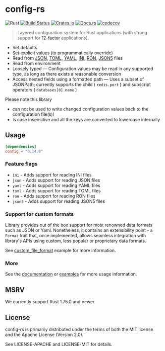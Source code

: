# config-rs

![Rust](https://img.shields.io/badge/rust-stable-brightgreen.svg)
[![Build Status](https://travis-ci.org/mehcode/config-rs.svg?branch=master)](https://travis-ci.org/mehcode/config-rs)
[![Crates.io](https://img.shields.io/crates/d/config.svg)](https://crates.io/crates/config)
[![Docs.rs](https://docs.rs/config/badge.svg)](https://docs.rs/config)
[![codecov](https://codecov.io/gh/mehcode/config-rs/branch/master/graph/badge.svg)](https://codecov.io/gh/mehcode/config-rs)

> Layered configuration system for Rust applications (with strong support for [12-factor] applications).

[12-factor]: https://12factor.net/config

 - Set defaults
 - Set explicit values (to programmatically override)
 - Read from [JSON], [TOML], [YAML], [INI], [RON], [JSON5] files
 - Read from environment
 - Loosely typed — Configuration values may be read in any supported type, as long as there exists a reasonable conversion
 - Access nested fields using a formatted path — Uses a subset of JSONPath; currently supports the child ( `redis.port` ) and subscript operators ( `databases[0].name` )

[JSON]: https://github.com/serde-rs/json
[TOML]: https://github.com/toml-lang/toml
[YAML]: https://github.com/Ethiraric/yaml-rust2
[INI]: https://github.com/zonyitoo/rust-ini
[RON]: https://github.com/ron-rs/ron
[JSON5]: https://github.com/callum-oakley/json5-rs

Please note this library

 - can not be used to write changed configuration values back to the configuration file(s)!
 - Is case insensitive and all the keys are converted to lowercase internally

## Usage

```toml
[dependencies]
config = "0.14.0"
```

### Feature flags

 - `ini` - Adds support for reading INI files
 - `json` - Adds support for reading JSON files
 - `yaml` - Adds support for reading YAML files
 - `toml` - Adds support for reading TOML files
 - `ron` - Adds support for reading RON files
 - `json5` - Adds support for reading JSON5 files

### Support for custom formats

Library provides out of the box support for most renowned data formats such as JSON or Yaml. Nonetheless, it contains an extensibility point - a `Format` trait that, once implemented, allows seamless integration with library's APIs using custom, less popular or proprietary data formats.

See [custom_file_format](https://github.com/mehcode/config-rs/tree/master/examples/custom_file_format) example for more information.

### More

See the [documentation](https://docs.rs/config) or [examples](https://github.com/mehcode/config-rs/tree/master/examples) for
more usage information.


## MSRV

We currently support Rust 1.75.0 and newer.


## License

config-rs is primarily distributed under the terms of both the MIT license and the Apache License (Version 2.0).

See LICENSE-APACHE and LICENSE-MIT for details.
